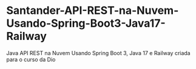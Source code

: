 # Santander-API-REST-na-Nuvem-Usando-Spring-Boot3-Java17-Railway
 Java API REST na Nuvem Usando Spring Boot 3, Java 17 e Railway criada para o curso da Dio
